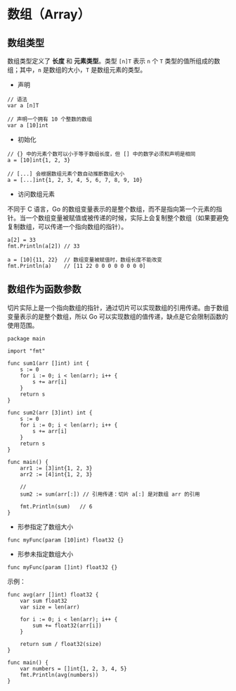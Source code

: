 # 数组（Array）

## 数组类型

数组类型定义了 **长度** 和 **元素类型**。类型 `[n]T` 表示 `n` 个 `T` 类型的值所组成的数组；其中，`n` 是数组的大小，`T` 是数组元素的类型。

* 声明

```golang
// 语法
var a [n]T
```

```golang
// 声明一个拥有 10 个整数的数组
var a [10]int
```

* 初始化

```golang
// {} 中的元素个数可以小于等于数组长度，但 [] 中的数字必须和声明是相同
a = [10]int{1, 2, 3}
```

```golang
// [...] 会根据数组元素个数自动推断数组大小
a = [...]int{1, 2, 3, 4, 5, 6, 7, 8, 9, 10}
```

* 访问数组元素

不同于 C 语言，Go 的数组变量表示的是整个数组，而不是指向第一个元素的指针。当一个数组变量被赋值或被传递的时候，实际上会复制整个数组（如果要避免复制数组，可以传递一个指向数组的指针）。

```golang
a[2] = 33
fmt.Println(a[2]) // 33

a = [10]{11, 22}  // 数组变量被赋值时，数组长度不能改变
fmt.Println(a)    // [11 22 0 0 0 0 0 0 0 0]
```

## 数组作为函数参数

切片实际上是一个指向数组的指针，通过切片可以实现数组的引用传递。由于数组变量表示的是整个数组，所以 Go 可以实现数组的值传递，缺点是它会限制函数的使用范围。

```golang
package main

import "fmt"

func sum1(arr []int) int {
    s := 0
    for i := 0; i < len(arr); i++ {
        s += arr[i]
    }
    return s
}

func sum2(arr [3]int) int {
    s := 0
    for i := 0; i < len(arr); i++ {
        s += arr[i]
    }
    return s
}

func main() {
    arr1 := [3]int{1, 2, 3}
    arr2 := [4]int{1, 2, 3}

    //
    sum2 := sum(arr[:]) // 引用传递：切片 a[:] 是对数组 arr 的引用

    fmt.Println(sum)   // 6
}
```

* 形参指定了数组大小

```golang
func myFunc(param [10]int) float32 {}
```

* 形参未指定数组大小

```golang
func myFunc(param []int) float32 {}
```

示例：

```golang
func avg(arr []int) float32 {
    var sum float32
    var size = len(arr)

    for i := 0; i < len(arr); i++ {
        sum += float32(arr[i])
    }

    return sum / float32(size)
}

func main() {
    var numbers = []int{1, 2, 3, 4, 5}
    fmt.Println(avg(numbers))
}
```